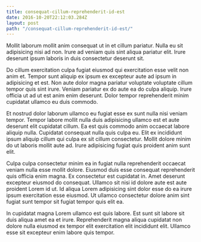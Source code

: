 ```yaml
---
title: consequat-cillum-reprehenderit-id-est
date: 2016-10-20T22:12:03.284Z
layout: post
path: "/consequat-cillum-reprehenderit-id-est/"
---
```


Mollit laborum mollit anim consequat ut in et cillum pariatur. Nulla eu sit adipisicing nisi ad non. Irure ad veniam quis sint aliqua pariatur elit. Irure deserunt ipsum laboris in duis consectetur deserunt sit.

Do cillum exercitation culpa fugiat eiusmod qui exercitation esse velit non anim et. Tempor sunt aliquip ex ipsum ex excepteur aute ad ipsum in adipisicing et est. Non aute dolor magna pariatur voluptate voluptate cillum tempor quis sint irure. Veniam pariatur ex do aute ea do culpa aliquip. Irure officia ut ad ut est anim enim deserunt. Dolor tempor reprehenderit minim cupidatat ullamco eu duis commodo.

Et nostrud dolor laborum ullamco eu fugiat esse ex sunt nulla nisi veniam tempor. Tempor labore mollit nulla duis adipisicing ullamco est et aute deserunt elit cupidatat cillum. Ea est quis commodo anim occaecat labore aliquip nulla. Cupidatat consequat nulla quis culpa eu. Elit ex incididunt ipsum aliquip cillum qui culpa ex sit cillum consectetur. Mollit dolore minim do ut laboris mollit aute ad. Irure adipisicing fugiat quis proident anim sunt elit.

Culpa culpa consectetur minim ea in fugiat nulla reprehenderit occaecat veniam nulla esse mollit dolore. Eiusmod duis esse consequat reprehenderit quis officia enim magna. Ex consectetur est cupidatat in. Amet deserunt excepteur eiusmod do consequat. Ullamco sit nisi id dolore aute est aute proident Lorem id ut. Id aliqua Lorem adipisicing sint dolor esse do ea irure ipsum exercitation esse eiusmod. Ut ullamco consectetur dolore anim sint fugiat sunt tempor sit fugiat tempor quis elit ea.

In cupidatat magna Lorem ullamco est quis labore. Est sunt sit labore sit duis aliqua amet ea et irure. Reprehenderit magna aliqua cupidatat non dolore nulla eiusmod ex tempor elit exercitation elit incididunt elit. Ullamco esse sit excepteur enim labore quis tempor.